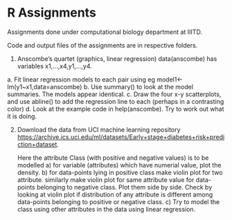 # R Assignments
Assignments done under computational biology department at IIITD.

Code and output files of the assignments are in respective folders.

1. Anscombe’s quartet (graphics, linear regression) data(anscombe) has variables x1,...,x4,y1,...,y4.

a. Fit linear regression models to each pair using eg model1<-lm(y1~x1,data=anscombe)
b. Use summary() to look at the model summaries. The models appear
   identical.
c. Draw the four x-y scatterplots, and use abline() to add the regression
   line to each (perhaps in a contrasting color)
d. Look at the example code in help(anscombe). Try to work out what
   it is doing.

2. Download the data from UCI machine learning repository
   https://archive.ics.uci.edu/ml/datasets/Early+stage+diabetes+risk+prediction+dataset.
   
   Here the attribute Class (with positive and negative values) is to be modelled
   a) for variable (attributes) which have numerial value, plot the density. 
   b) for data-points lying in positive class make violin plot for two attribute. similarly make violin plot for same attribute value for data-points belonging to negative class. Plot them side by side.
      Check by looking at violin plot if distribution of any attribute is different among data-points belonging to positive or negative class.
   c) Try to model the class using other attributes in the data using linear regression.